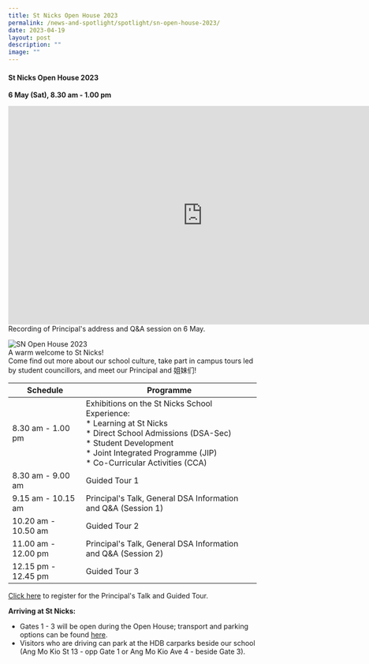 ```yaml
---
title: St Nicks Open House 2023
permalink: /news-and-spotlight/spotlight/sn-open-house-2023/
date: 2023-04-19
layout: post
description: ""
image: ""
---
```

#### **St Nicks Open House 2023**
**6 May (Sat), 8.30 am - 1.00 pm**

<iframe allowfullscreen="" allow="accelerometer; autoplay; clipboard-write; encrypted-media; gyroscope; picture-in-picture; web-share" frameborder="0" title="2023 SNGS Open House (Principal's Address, Q&amp;A session)" src="https://www.youtube.com/embed/uoUTUAhDXME" height="443" width="787"></iframe>
Recording of Principal's address and Q&amp;A session on 6 May.

![SN Open House 2023](/images/Spotlight/open%20house%20poster%20final%202023.jpg)<br>
A warm welcome to St Nicks!<br> 
Come find out more about our school culture, take part in campus tours led by student councillors, and meet our Principal and 姐妹们!<br>


| Schedule | Programme |
| -------- | -------- |
| 8.30 am - 1.00 pm | Exhibitions on the St Nicks School Experience:<br>* Learning at St Nicks<br>* Direct School Admissions (DSA-Sec)<br>* Student Development<br>* Joint Integrated Programme (JIP)<br>* Co-Curricular Activities (CCA) |
| 8.30 am - 9.00 am | Guided Tour 1 |
| 9.15 am - 10.15 am | Principal's Talk, General DSA Information and Q&amp;A (Session 1) |
|10.20 am - 10.50 am | Guided Tour 2 |
| 11.00 am - 12.00 pm | Principal's Talk, General DSA Information and Q&amp;A (Session 2) |
|12.15 pm - 12.45 pm | Guided Tour 3 |

[Click here](https://go.gov.sg/stnicksopenhouse) to register for the Principal's Talk and Guided Tour.

**Arriving at St Nicks:**<br>
* Gates 1 - 3 will be open during the Open House; transport and parking options can be found [here](https://www.chijstnicholasgirls.moe.edu.sg/about-us/contact-information/).
* Visitors who are driving can park at the HDB carparks beside our school (Ang Mo Kio St 13 - opp Gate 1 or Ang Mo Kio Ave 4 - beside Gate 3).